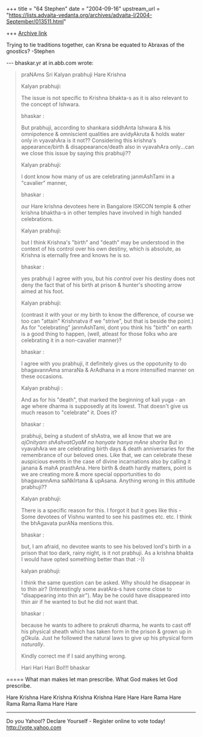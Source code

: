 +++
title = "64 Stephen"
date = "2004-09-16"
upstream_url = "https://lists.advaita-vedanta.org/archives/advaita-l/2004-September/013511.html"

+++
[Archive link](https://lists.advaita-vedanta.org/archives/advaita-l/2004-September/013511.html)

Trying to tie traditions together, can Krsna be
equated to Abraxas of the gnostics?
-Stephen

--- bhaskar.yr at in.abb.com wrote:

> 
> praNAms Sri Kalyan prabhuji
> Hare Krishna
> 
> Kalyan prabhuji:
> 
> The issue is not specific to Krishna bhakta-s as it
> is also relevant to the
> concept of Ishwara.
> 
> bhaskar :
> 
> But prabhuji, according to shankara siddhAnta
> Ishwara & his omnipotence &
> omniscient qualities are avidyAkruta & holds water
> only in vyavahAra is it
> not??  Considering this krishna's appearance/birth &
> disappearance/death
> also in vyavahAra only...can we close this issue by
> saying this prabhuji??
> 
> Kalyan prabhuji:
> 
> I dont know how many of us are celebrating
> janmAshTami in a "cavalier"
> manner,
> 
> bhaskar :
> 
> our Hare krishna devotees here in Bangalore ISKCON
> temple & other krishna
> bhaktha-s in other temples have involved in high
> handed celebrations.
> 
> Kalyan prabhuji:
> 
> but I think Krishna's "birth" and "death" may be
> understood in the context
> of his control over his own destiny, which is
> absolute, as Krishna is
> eternally free and knows he is so.
> 
> bhaskar :
> 
> yes prabhuji I agree with you, but his *control*
> over his destiny does not
> deny the fact that of his birth at prison & hunter's
>  shooting arrow aimed
> at his foot.
> 
> Kalyan prabhuji:
> 
> (contrast it with your or my birth to know the
> difference, of course we too
> can "attain" Krishnatva if we "strive", but that is
> beside the point.) As
> for "celebrating" janmAshTami, dont you think his
> "birth" on earth is a
> good thing to happen, (well, atleast for those folks
> who are celebrating it
> in a non-cavalier manner)?
> 
> bhaskar :
> 
> I agree with you prabhuji, it definitely gives us
> the oppotunity to do
> bhagavannAma smaraNa & ArAdhana in a more
> intensified manner on these
> occasions.
> 
> Kalyan prabhuji :
> 
> And as for his "death", that marked the beginning of
> kali yuga - an age
> where dharma is supposedly at its lowest. That
> doesn't give us much reason
> to "celebrate" it. Does it?
> 
> bhaskar :
> 
> prabhuji, being a student of shAstra, we all know
> that we are *ajOnityam
> shAshvatOyaM na hanyate hanya mAne sharIre* But in
> vyavahAra we are
> celebrating birth days & death anniversaries for the
> remembrance of our
> beloved ones.  Like that, we can celebrate these
> auspicious events in the
> case of divine incarnations also by calling it
> janana & mahA prasthAna.
> Here birth & death hardly matters, point is we are
> creating more & more
> special opportunities to do bhagavannAma saNkIrtana
> & upAsana.  Anything
> wrong in this attitude prabhuji??
> 
> Kalyan prabhuji:
> 
> There is a specific reason for this. I forgot it but
> it goes like this -
> Some devotees of Vishnu wanted to see his pastimes
> etc. etc.  I think the
> bhAgavata purANa mentions this.
> 
> bhaskar :
> 
> but, I am afraid, no devotee wants to see his
> beloved lord's birth in a
> prison that too dark, rainy night, is it not
> prabhuji.  As a krishna bhakta
> I would have opted something better than that :-))
> 
> kalyan prabhuji:
> 
> I think the same question can be asked. Why should
> he disappear in to thin
> air? (Interestingly some avatAra-s have come close
> to "disappearing into
> thin air"). May be he could have disappeared into
> thin air if he wanted to
> but he did not want that.
> 
> bhaskar :
> 
> because he wants to adhere to prakruti dharma, he
> wants to cast off his
> physical sheath which has taken form in the prison &
> grown up in gOkula.
> Just he followed the natural laws to give up his
> physical form *naturally*.
> 
> Kindly correct me if I said anything wrong.
> 
> Hari Hari Hari Bol!!!
> bhaskar
>

=====
What man makes let man prescribe. What God makes let God prescribe.

Hare Krishna Hare Krishna Krishna Krishna Hare Hare
Hare Rama Hare Rama Rama Rama Hare Hare



_______________________________
Do you Yahoo!?
Declare Yourself - Register online to vote today!
http://vote.yahoo.com

